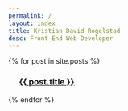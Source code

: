 ```yaml
---
permalink: /
layout: index
title: Kristian David Rogelstad
desc: Front End Web Developer
---
```


<div class="row workPosts">
  {% for post in site.posts %}
    <a href="{{ post.url }}">
      <div class="medium-6 large-4 columns end">
      <div class="overlay"></div>
        <div class="inner" style="background-image:url({{ post.img }});">
          <h3><span>{{ post.title }}</span></h3>
        </div>
      </div>
    </a>
  {% endfor %}
</div>
